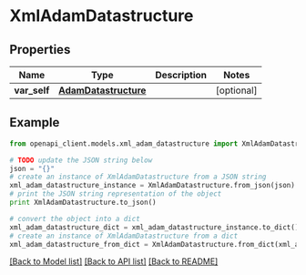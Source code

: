 # XmlAdamDatastructure


## Properties
Name | Type | Description | Notes
------------ | ------------- | ------------- | -------------
**var_self** | [**AdamDatastructure**](AdamDatastructure.md) |  | [optional] 

## Example

```python
from openapi_client.models.xml_adam_datastructure import XmlAdamDatastructure

# TODO update the JSON string below
json = "{}"
# create an instance of XmlAdamDatastructure from a JSON string
xml_adam_datastructure_instance = XmlAdamDatastructure.from_json(json)
# print the JSON string representation of the object
print XmlAdamDatastructure.to_json()

# convert the object into a dict
xml_adam_datastructure_dict = xml_adam_datastructure_instance.to_dict()
# create an instance of XmlAdamDatastructure from a dict
xml_adam_datastructure_from_dict = XmlAdamDatastructure.from_dict(xml_adam_datastructure_dict)
```
[[Back to Model list]](../README.md#documentation-for-models) [[Back to API list]](../README.md#documentation-for-api-endpoints) [[Back to README]](../README.md)



